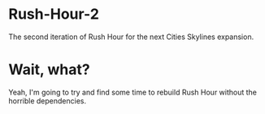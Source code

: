 # Rush-Hour-2
The second iteration of Rush Hour for the next Cities Skylines expansion.

# Wait, what?
Yeah, I'm going to try and find some time to rebuild Rush Hour without the horrible dependencies.
